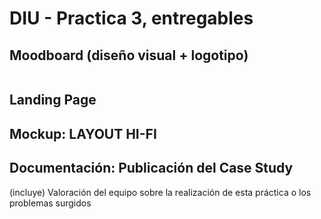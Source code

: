 # DIU - Practica 3, entregables

## Moodboard (diseño visual + logotipo) 

<img>


## Landing Page


## Mockup: LAYOUT HI-FI


## Documentación: Publicación del Case Study


(incluye) Valoración del equipo sobre la realización de esta práctica o los problemas surgidos
 
